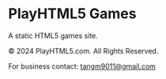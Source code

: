# PlayHTML5 Games

A static HTML5 games site.

© 2024 PlayHTML5.com. All Rights Reserved.

For business contact: tangm9011@gmail.com
